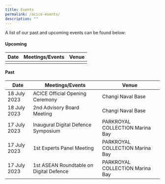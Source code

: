 ```yaml
---
title: Events
permalink: /acice-events/
description: ""
---
```

A list of our past and upcoming events can be found below:

#### Upcoming <br>

| Date | Meetings/Events | Venue |
| -------- | --------    | -------- |
|       |           |       |

#### Past <br>

| Date | Meetings/Events | Venue |
| -------- | -------- | -------- |
| 18 July 2023 | ACICE Official Opening Ceremony | Changi Naval Base |
| 18 July 2023 | 2nd Advisory Board Meeting | Changi Naval Base |
| 17 July 2023 | Inaugural Digital Defence Symposium | PARKROYAL COLLECTION Marina Bay |
| 17 July 2023 | 1st Experts Panel Meeting | PARKROYAL COLLECTION Marina Bay   |
| 17 July 2023 | 1st ASEAN Roundtable on Digital Defence | PARKROYAL COLLECTION Marina Bay |


